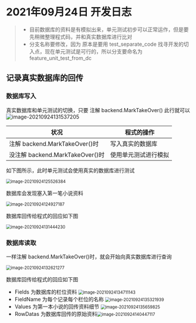  # 2021年09月24日 开发日志

> - 目前数据库的资料是有模拟出来，单元测试初步可以正常运作，但是要先稍微整理程式码，并和真实数据库进行比对
> - 分支名称要修改，因为 原本是要用 test_separate_code 找寻开发的切入点，现在单元测试是可行的，所以分支要命名为 feature_unit_test_from_dc

## 记录真实数据库的回传

### 数据库写入

真实数据库和单元测试的切换，只要 注解 backend.MarkTakeOver() 此行就可以![image-20210924131537205](../assets/panhongrainbow/image-20210924131537205.png)

| 状况                            | 程式的操作           |
| ------------------------------- | -------------------- |
| 注解 backend.MarkTakeOver()时   | 写入真实的数据库     |
| 没注解 backend.MarkTakeOver()时 | 使用单元测试进行模拟 |

如下图所示，此时单元测试会使用真实的数据库进行测试

<img src="../assets/panhongrainbow/image-20210924125526384.png" alt="image-20210924125526384" style="zoom:80%;" />

数据库会发现塞入第一笔小说资料

<img src="../assets/panhongrainbow/image-20210924124927187.png" alt="image-20210924124927187" style="zoom:80%;" />

数据库回传给程式的回应如下图

<img src="../assets/panhongrainbow/image-20210924131444230.png" alt="image-20210924131444230" style="zoom:80%;" /> 

### 数据库读取

一样注解 backend.MarkTakeOver()时，就会开始向真实数据库进行查询

<img src="../assets/panhongrainbow/image-20210924132621277.png" alt="image-20210924132621277" style="zoom:80%;" /> 

数据库回传给程式的回应如下图

- Fields 为数据库的栏位资料 <img src="../assets/panhongrainbow/image-20210924134711143.png" alt="image-20210924134711143" style="zoom:80%;" />
- FieldName 为每个记录每个栏位的名称 <img src="../assets/panhongrainbow/image-20210924135321939.png" alt="image-20210924135321939" style="zoom:80%;" />
- Values 为第一本小说的回传资料细节 <img src="../assets/panhongrainbow/image-20210924135659825.png" alt="image-20210924135659825" style="zoom:80%;" />
- RowDatas 为数据库回传的原始资料<img src="../assets/panhongrainbow/image-20210924140447117.png" alt="image-20210924140447117" style="zoom:80%;" /> 
